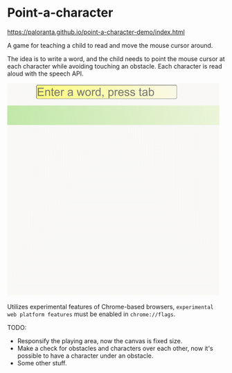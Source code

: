 # Point-a-character 
https://paloranta.github.io/point-a-character-demo/index.html

A game for teaching a child to read and move the mouse cursor around.

The idea is to write a word, and the child needs to point the mouse cursor at each character while avoiding touching an obstacle.
Each character is read aloud with the speech API.

![Overview](overview.gif "Overview")

Utilizes experimental features of Chrome-based browsers, ```experimental web platform features``` must be enabled in ```chrome://flags```.

TODO:
- Responsify the playing area, now the canvas is fixed size.
- Make a check for obstacles and characters over each other, now it's possible to have a character under an obstacle.
- Some other stuff.
